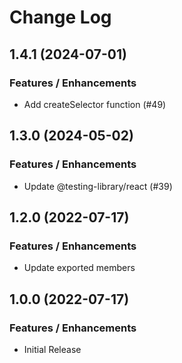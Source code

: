 # Change Log

## 1.4.1 (2024-07-01)

### Features / Enhancements

- Add createSelector function (#49)

## 1.3.0 (2024-05-02)

### Features / Enhancements

- Update @testing-library/react (#39)

## 1.2.0 (2022-07-17)

### Features / Enhancements

- Update exported members

## 1.0.0 (2022-07-17)

### Features / Enhancements

- Initial Release
